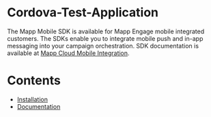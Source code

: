# Cordova-Test-Application

The Mapp Mobile SDK is available for Mapp Engage mobile integrated customers.
The SDKs enable you to integrate mobile push and in-app messaging into your campaign orchestration.
SDK documentation is available at [Mapp Cloud Mobile Integration](https://mapp-wiki.atlassian.net/wiki/spaces/MIC/pages/430497/Mapp+Cordova+Phonegap+Mapp+Cloud).

# Contents
- [Installation](https://mapp-wiki.atlassian.net/wiki/spaces/MIC/pages/430495/Cordova+Integration+for+Mapp+Cloud)
- [Documentation](https://mapp-wiki.atlassian.net/wiki/spaces/MIC/pages/430496/Cordova+bridge+API+calls+Mapp+Cloud)
